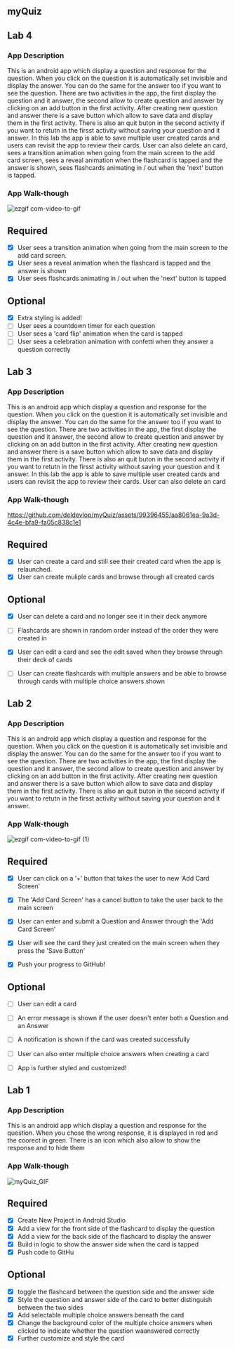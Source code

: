 ## myQuiz
## Lab 4

### App Description
This is an android app which display a question and response for the question. When you click on the question it is automatically set invisible and display the answer. You can do the same for the answer too if you want to see the question. There are two activities in the app, the first display the question and it answer, the second allow to create question and answer by clicking on an add button in the first activity. After creating new question and answer there is a save button which allow to save data and display them in the first activity. There is also an quit buton in the second activity if you want to retutn in the firsst activity without saving your question and it answer.
In this lab the app is able to save multiple user created cards and users can revisit the app to review their cards. User can also delete an card, sees a transition animation when going from the main screen to the add card screen, sees a reveal animation when the flashcard is tapped and the answer is shown, sees flashcards animating in / out when the 'next' button is tapped.

### App Walk-though

![ezgif com-video-to-gif](https://github.com/deldevlop/myQuiz/assets/99396455/d5dce0f4-e704-4239-91f5-9e45134eb7de)


## Required
- [X] User sees a transition animation when going from the main screen to the add card screen.
- [X] User sees a reveal animation when the flashcard is tapped and the answer is shown
- [X] User sees flashcards animating in / out when the 'next' button is tapped

## Optional
- [X] Extra styling is added!
- [ ] User sees a countdown timer for each question
- [ ] User sees a 'card flip' animation when the card is tapped
- [ ] User sees a celebration animation with confetti when they answer a question correctly

## Lab 3

### App Description
This is an android app which display a question and response for the question. When you click on the question it is automatically set invisible and display the answer. You can do the same for the answer too if you want to see the question. There are two activities in the app, the first display the question and it answer, the second allow to create question and answer by clicking on an add button in the first activity. After creating new question and answer there is a save button which allow to save data and display them in the first activity. There is also an quit buton in the second activity if you want to retutn in the firsst activity without saving your question and it answer.
In this lab the app is able to save multiple user created cards and users can revisit the app to review their cards. User can also delete an card
### App Walk-though
https://github.com/deldevlop/myQuiz/assets/99396455/aa8061ea-9a3d-4c4e-bfa9-fa05c838c1e1


## Required
- [X] User can create a card and still see their created card when the app is relaunched.
- [X] User can create muliple cards and browse through all created cards

## Optional
- [X] User can delete a card and no longer see it in their deck anymore
- [ ] Flashcards are shown in random order instead of the order they were created in
- [X] User can edit a card and see the edit saved when they browse through their deck of cards
- [ ] User can create flashcards with multiple answers and be able to browse through cards with multiple choice answers shown



## Lab 2

### App Description
This is an android app which display a question and response for the question. When you click on the question it is automatically set invisible and display the answer. You can do the same for the answer too if you want to see the question. There are two activities in the app, the first display the question and it answer, the second allow to create question and answer by clicking on an add button in the first activity. After creating new question and answer there is a save button which allow to save data and display them in the first activity. There is also an quit buton in the second activity if you want to retutn in the firsst activity without saving your question and it answer.

### App Walk-though
![ezgif com-video-to-gif (1)](https://github.com/deldevlop/myQuiz/assets/99396455/1e75e0a8-ed5f-4482-a8ab-d9778fdbe5b8)


## Required
- [X] User can click on a ‘+’ button that takes the user to new ‘Add Card Screen’
- [X] The 'Add Card Screen' has a cancel button to take the user back to the main screen

- [X] User can enter and submit a Question and Answer through the 'Add Card Screen'
- [X] User will see the card they just created on the main screen when they press the 'Save Button'
- [X] Push your progress to GitHub!

## Optional
- [ ] User can edit a card
- [ ] An error message is shown if the user doesn't enter both a Question and an Answer
- [ ] A notification is shown if the card was created successfully
- [ ] User can also enter multiple choice answers when creating a card
- [ ] App is further styled and customized!


## Lab 1

### App Description
This is an android app which display a question and response for the question. When you chose the wrong response, it is displayed in red and the coorect in green. There is an icon which also allow to show the response and to hide them

### App Walk-though

![myQuiz_GIF](https://github.com/deldevlop/myQuiz/assets/99396455/982f5346-892c-4bc9-841d-ffec95211cab)

## Required
- [X] Create New Project in Android Studio
- [x] Add a view for the front side of the flashcard to display the question
- [x] Add a view for the back side of the flashcard to display the answer
- [x] Build in logic to show the answer side when the card is tapped
- [x] Push code to GitHu
## Optional
- [x] toggle the flashcard between the question side and the answer side
- [x] Style the question and answer side of the card to better distinguish between the two sides
- [x] Add selectable multiple choice answers beneath the card
- [x] Change the background color of the multiple choice answers when clicked to indicate whether the question waanswered correctly
- [x] Further customize and style the card
